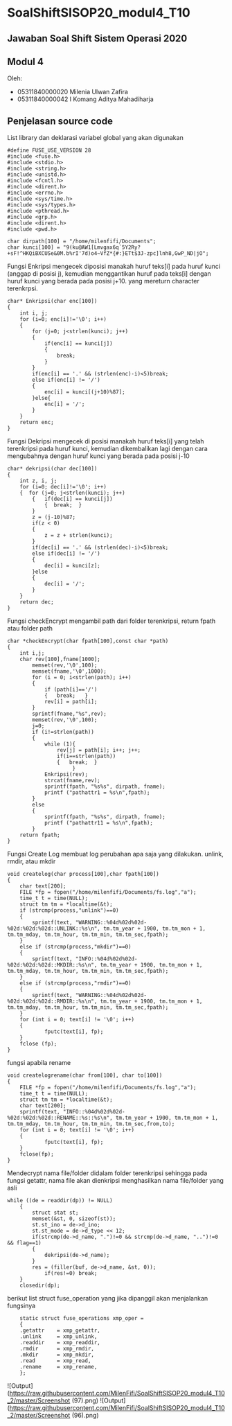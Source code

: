 # SoalShiftSISOP20_modul4_T10

## Jawaban Soal Shift Sistem Operasi 2020

## Modul 4

Oleh: 

* 05311840000020 Milenia Ulwan Zafira
* 05311840000042 I Komang Aditya Mahadiharja

## Penjelasan source code
List library dan deklarasi variabel global yang akan digunakan
```
#define FUSE_USE_VERSION 28
#include <fuse.h>
#include <stdio.h>
#include <string.h>
#include <unistd.h>
#include <fcntl.h>
#include <dirent.h>
#include <errno.h>
#include <sys/time.h>
#include <sys/types.h>
#include <pthread.h>
#include <grp.h>
#include <dirent.h>
#include <pwd.h> 

char dirpath[100] = "/home/milenfifi/Documents";
char kunci[100] = "9(ku@AW1[Lmvgax6q`5Y2Ry?+sF!^HKQiBXCUSe&0M.b%rI'7d)o4~VfZ*{#:}ETt$3J-zpc]lnh8,GwP_ND|jO";
```
Fungsi Enkripsi
mengecek diposisi manakah huruf teks[i] pada huruf kunci (anggap di posisi j), kemudian menggantikan huruf pada teks[i] dengan huruf kunci yang berada pada posisi j+10. yang mereturn character terenkrpsi.
```
char* Enkripsi(char enc[100]) 
{
    int i, j;
    for (i=0; enc[i]!='\0'; i++)
	{
        for (j=0; j<strlen(kunci); j++)
        {
            if(enc[i] == kunci[j])
			{
                break;
            }
        }
        if(enc[i] == '.' && (strlen(enc)-i)<5)break; 
        else if(enc[i] != '/')
		{
            enc[i] = kunci[(j+10)%87]; 
        }else{
            enc[i] = '/';   
        }
    }
    return enc;
}
```
Fungsi Dekripsi
mengecek di posisi manakah huruf teks[i] yang telah terenkripsi pada huruf kunci, kemudian dikembalikan lagi dengan cara mengubahnya dengan huruf kunci yang berada pada posisi j-10
```
char* dekripsi(char dec[100]) 
{ 	
    int z, i, j;
    for (i=0; dec[i]!='\0'; i++) 
	{  for (j=0; j<strlen(kunci); j++)
        {   if(dec[i] == kunci[j])
			{  break;  }
        }
        z = (j-10)%87;
        if(z < 0)
		{
            z = z + strlen(kunci);  
        }
        if(dec[i] == '.' && (strlen(dec)-i)<5)break; 
        else if(dec[i] != '/')
		{
            dec[i] = kunci[z]; 
        }else
		{
            dec[i] = '/'; 
        }
    }
    return dec; 
}
```
Fungsi checkEncrypt
mengambil path dari folder terenkripsi, return fpath atau folder path
```
char *checkEncrypt(char fpath[100],const char *path)
{
    int i,j;
    char rev[100],fname[1000]; 
        memset(rev,'\0',100); 
        memset(fname,'\0',1000);
        for (i = 0; i<strlen(path); i++)
        {
            if (path[i]=='/')
            {   break;   }
            rev[i] = path[i]; 
        }
        sprintf(fname,"%s",rev); 
        memset(rev,'\0',100);
        j=0; 
        if (i!=strlen(path))
        {
            while (1){
                rev[j] = path[i]; i++; j++; 
                if(i==strlen(path))
                {   break;  }
                     }
            Enkripsi(rev); 
            strcat(fname,rev); 
            sprintf(fpath, "%s%s", dirpath, fname); 
            printf ("pathattr1 = %s\n",fpath); 
        } 
        else
        {
            sprintf(fpath, "%s%s", dirpath, fname); 
            printf ("pathattr11 = %s\n",fpath); 
        }
    return fpath; 
}
```
Fungsi Create Log
membuat log  perubahan apa saja yang dilakukan. unlink, rmdir, atau mkdir
```
void createlog(char process[100],char fpath[100])
{
    char text[200];
    FILE *fp = fopen("/home/milenfifi/Documents/fs.log","a"); 
    time_t t = time(NULL);
    struct tm tm = *localtime(&t);
    if (strcmp(process,"unlink")==0)
    {
        sprintf(text, "WARNING::%04d%02d%02d-%02d:%02d:%02d::UNLINK::%s\n", tm.tm_year + 1900, tm.tm_mon + 1, tm.tm_mday, tm.tm_hour, tm.tm_min, tm.tm_sec,fpath);  
    }
    else if (strcmp(process,"mkdir")==0)
    {
        sprintf(text, "INFO::%04d%02d%02d-%02d:%02d:%02d::MKDIR::%s\n", tm.tm_year + 1900, tm.tm_mon + 1, tm.tm_mday, tm.tm_hour, tm.tm_min, tm.tm_sec,fpath); 
    }
    else if (strcmp(process,"rmdir")==0)
    {
        sprintf(text, "WARNING::%04d%02d%02d-%02d:%02d:%02d::RMDIR::%s\n", tm.tm_year + 1900, tm.tm_mon + 1, tm.tm_mday, tm.tm_hour, tm.tm_min, tm.tm_sec,fpath); 
    }
    for (int i = 0; text[i] != '\0'; i++) 
	{
            fputc(text[i], fp); 
    }
    fclose (fp);
}
```
fungsi apabila rename
```
void createlogrename(char from[100], char to[100])
{
    FILE *fp = fopen("/home/milenfifi/Documents/fs.log","a"); 
    time_t t = time(NULL); 
    struct tm tm = *localtime(&t); 
    char text[200]; 
    sprintf(text, "INFO::%04d%02d%02d-%02d:%02d:%02d::RENAME::%s::%s\n", tm.tm_year + 1900, tm.tm_mon + 1, tm.tm_mday, tm.tm_hour, tm.tm_min, tm.tm_sec,from,to);  
    for (int i = 0; text[i] != '\0'; i++) 
	{
            fputc(text[i], fp);  
    }
    fclose(fp);
}
```
Mendecrypt nama file/folder didalam folder terenkripsi sehingga pada fungsi getattr, nama file akan dienkripsi menghasilkan nama file/folder yang asli
```
while ((de = readdir(dp)) != NULL) 
	{
        struct stat st;
        memset(&st, 0, sizeof(st));
        st.st_ino = de->d_ino;
        st.st_mode = de->d_type << 12; 
        if(strcmp(de->d_name, ".")!=0 && strcmp(de->d_name, "..")!=0 && flag==1)
		{
            dekripsi(de->d_name);
        }
        res = (filler(buf, de->d_name, &st, 0));                                                     
            if(res!=0) break; 
    }
    closedir(dp);
```
berikut list struct fuse_operation yang jika dipanggil akan menjalankan fungsinya
```
    static struct fuse_operations xmp_oper = 
    {
    .getattr    = xmp_getattr,
    .unlink     = xmp_unlink,
    .readdir    = xmp_readdir,
    .rmdir      = xmp_rmdir,
    .mkdir      = xmp_mkdir,
    .read       = xmp_read,
    .rename     = xmp_rename,
    }; 
```
![Output](https://raw.githubusercontent.com/MilenFifi/SoalShiftSISOP20_modul4_T10_2/master/Screenshot (97).png)
![Output](https://raw.githubusercontent.com/MilenFifi/SoalShiftSISOP20_modul4_T10_2/master/Screenshot (96).png)
